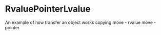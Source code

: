 # RvaluePointerLvalue
An example of how transfer an object works copying move - rvalue move - pointer
